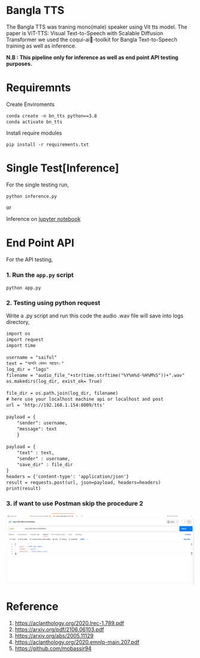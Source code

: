 # Bangla TTS
The Bangla TTS was traning mono(male) speaker using Vit tts model. The paper is ViT-TTS: Visual Text-to-Speech with Scalable Diffusion Transformer we used the coqui-ai🐸-toolkit for Bangla Text-to-Speech training as well as inference.

__N.B : This pipeline only for inference as well as end point API testing purposes.__

# Requiremnts
Create Enviroments
```
conda create -n bn_tts python==3.8
conda activate bn_tts
```
Install require modules

```
pip install -r requirements.txt
```

# Single Test[Inference]

For the single testing run,

```
python inference.py
```
or

Inference on [jupyter notebook](inference.ipynb)


# End Point API
 For the API testing,

### 1. Run the ```app.py``` script
```
python app.py

```
### 2. Testing using python request
Write a .py script and run this code the audio .wav file will save into logs directory,

```
import os
import request
import time

username = "saiful"
text = "আপনি কেমন আছেন।"
log_dir = "logs"
filename = "audio_file_"+str(time.strftime("%Y%m%d-%H%M%S"))+".wav"
os.makedirs(log_dir, exist_ok= True)

file_dir = os.path.join(log_dir, filename)
# here use your localhost machine api or localhost and post 
url = 'http://192.168.1.154:8009/tts'

payload = {
    "sender": username, 
    "message": text
    }

payload = {
    "text" : text,
    "sender" : username,
    "save_dir" : file_dir
}
headers = {'content-type': 'application/json'} 
result = requests.post(url, json=payload, headers=headers)
print(result)

```

### 3. if want to use Postman skip the procedure 2

![alt text](image/api_for_tts.png)


# Reference

1. https://aclanthology.org/2020.lrec-1.789.pdf
2. https://arxiv.org/pdf/2106.06103.pdf
3. https://arxiv.org/abs/2005.11129
4. https://aclanthology.org/2020.emnlp-main.207.pdf
5. https://github.com/mobassir94




